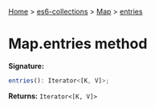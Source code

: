 [Home](./index) &gt; [es6-collections](es6-collections.md) &gt; [Map](es6-collections.map.md) &gt; [entries](es6-collections.map.entries.md)

# Map.entries method


**Signature:**
```javascript
entries(): Iterator<[K, V]>;
```
**Returns:** `Iterator<[K, V]>`

